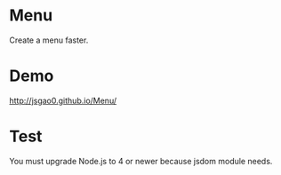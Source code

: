 # Menu
Create a menu faster.

# Demo
<a href="http://jsgao0.github.io/Menu/" target="_blank">http://jsgao0.github.io/Menu/</a>

# Test
You must upgrade Node.js to 4 or newer because jsdom module needs.